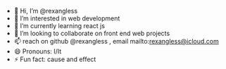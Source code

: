 - 👋 Hi, I’m @rexangless
- 👀 I’m interested in web development
- 🌱 I’m currently learning react js
- 💞️ I’m looking to collaborate on front end web projects
- 📫 reach on github @rexangless , email mailto:rexangless@icloud.com
- 😄 Pronouns: I/It
- ⚡ Fun fact: cause and effect

<!---
rexangless/rexangless is a ✨ special ✨ repository because its `README.md` (this file) appears on your GitHub profile.
You can click the Preview link to take a look at your changes.
--->
